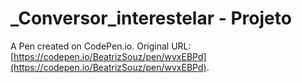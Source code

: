 # _Conversor_interestelar - Projeto

A Pen created on CodePen.io. Original URL: [https://codepen.io/BeatrizSouz/pen/wvxEBPd](https://codepen.io/BeatrizSouz/pen/wvxEBPd).

